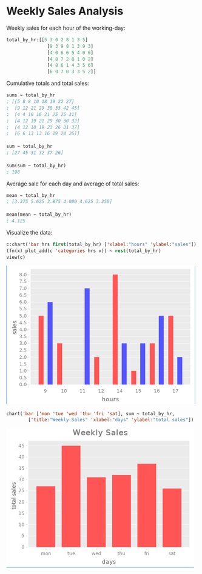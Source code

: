 # Weekly Sales Analysis

Weekly sales for each hour of the working-day:

```lisp
total_by_hr:[[5 3 0 2 8 1 3 5]
               [9 3 9 8 1 3 9 3]
               [4 0 6 6 5 4 0 6]
               [4 8 7 2 8 1 0 2]
               [4 8 6 1 4 3 5 6]
               [6 0 7 0 3 3 5 2]]
```

Cumulative totals and total sales:

```lisp
sums ~ total_by_hr
; [[5 8 8 10 18 19 22 27]
;  [9 12 21 29 30 33 42 45]
;  [4 4 10 16 21 25 25 31]
;  [4 12 19 21 29 30 30 32]
;  [4 12 18 19 23 26 31 37]
;  [6 6 13 13 16 19 24 26]]

sum ~ total_by_hr
; [27 45 31 32 37 26]

sum(sum ~ total_by_hr)
; 198
```

Average sale for each day and average of total sales:

```lisp
mean ~ total_by_hr
; [3.375 5.625 3.875 4.000 4.625 3.250]

mean(mean ~ total_by_hr)
; 4.125
```

Visualize the data:

```lisp
c:chart('bar hrs first(total_by_hr) ['xlabel:"hours" 'ylabel:"sales"])
(fn(x) plot_add(c 'categories hrs x)) ~ rest(total_by_hr)
view(c)
```

![sales chart 1](../images/sales1.png)

```lisp
chart('bar ['mon 'tue 'wed 'thu 'fri 'sat], sum ~ total_by_hr,
        ['title:"Weekly Sales" 'xlabel:"days" 'ylabel:"total sales"])
```

![sales chart 2](../images/sales2.png)